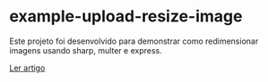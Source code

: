 # example-upload-resize-image

Este projeto foi desenvolvido para demonstrar como redimensionar imagens usando sharp, multer e express.

[Ler artigo](http://)